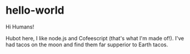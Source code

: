 # hello-world

Hi Humans!

Hubot here, I like node.js and Cofeescript (that's what I'm made of!).
I've had tacos on the moon and find them far supperior to Earth tacos.
